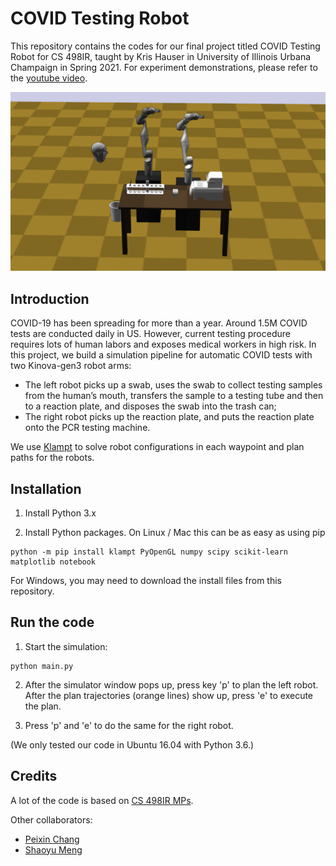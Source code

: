 # COVID Testing Robot
This repository contains the codes for our final project titled COVID Testing Robot for CS 498IR, taught by Kris Hauser in University of Illinois Urbana Champaign in Spring 2021. 
For experiment demonstrations, please refer to the [youtube video](https://www.youtube.com/watch?v=H_gwcFDu2kw).

<img src="/figures/setup.png" width="600" />

## Introduction
COVID-19 has been spreading for more than a year. Around 1.5M COVID tests are conducted daily in US.
However, current testing procedure requires lots of human labors and exposes medical workers in high risk.
In this project, we build a simulation pipeline for automatic COVID tests with two Kinova-gen3 robot arms:
- The left robot picks up a swab, uses the swab to collect testing samples from the human’s mouth, transfers the sample to a testing tube and then to a reaction plate, and disposes the swab into the trash can;
- The right robot picks up the reaction plate, and puts the reaction plate onto the PCR testing machine.


We use [Klampt](http://motion.cs.illinois.edu/software/klampt/latest/pyklampt_docs/) to solve robot configurations in each waypoint and plan paths for the robots.



## Installation
1. Install Python 3.x

2. Install Python packages. On Linux / Mac this can be as easy as using pip
```
python -m pip install klampt PyOpenGL numpy scipy scikit-learn matplotlib notebook
```
For Windows, you may need to download the install files from this repository.


## Run the code
1. Start the simulation:
```
python main.py 
```

2. After the simulator window pops up, press key 'p' to plan the left robot. After the plan trajectories (orange lines) show up, press 'e' to execute the plan.

3. Press 'p' and 'e' to do the same for the right robot.

(We only tested our code in Ubuntu 16.04 with Python 3.6.)


## Credits
A lot of the code is based on [CS 498IR MPs](https://github.com/krishauser/cs498ir_s2021).

Other collaborators:
- [Peixin Chang](https://github.com/PeixinC)
- [Shaoyu Meng](https://github.com/smeng9)